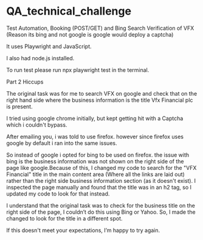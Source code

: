 # QA_technical_challenge
Test Automation, Booking (POST/GET) and Bing Search Verification of VFX (Reason its bing and not google is google would deploy a captcha)

It uses Playwright and JavaScript.

I also had node.js installed.

To run test please run npx playwright test in the terminal.

Part 2 Hiccups

The original task was for me to search VFX on google and check that on the right hand side where the business information is the title Vfx Financial plc is present. 

I tried using google chrome initially, but kept getting hit with a Captcha which i couldn't
bypass.

After emailing you, i was told to use firefox. however since firefox uses google by default 
i ran into the same issues. 

So instead of google i opted for bing to be used on firefox. the issue with bing is the business information was not shown on the right side of the page like google.Because of this, I changed my code to search for the "VFX Financial" title in the main content area (Where all the links are laid out) rather than the right side business information section (as it doesn't exist). I inspected the page manually and found that the title was in an h2 tag, so I updated my code to look for that instead.

I understand that the original task was to check for the business title on the right side of the page, I couldn’t do this using Bing or Yahoo. So, I made the changed to look for the title in a different spot.

If this doesn't meet your expectations, I’m happy to try again.








